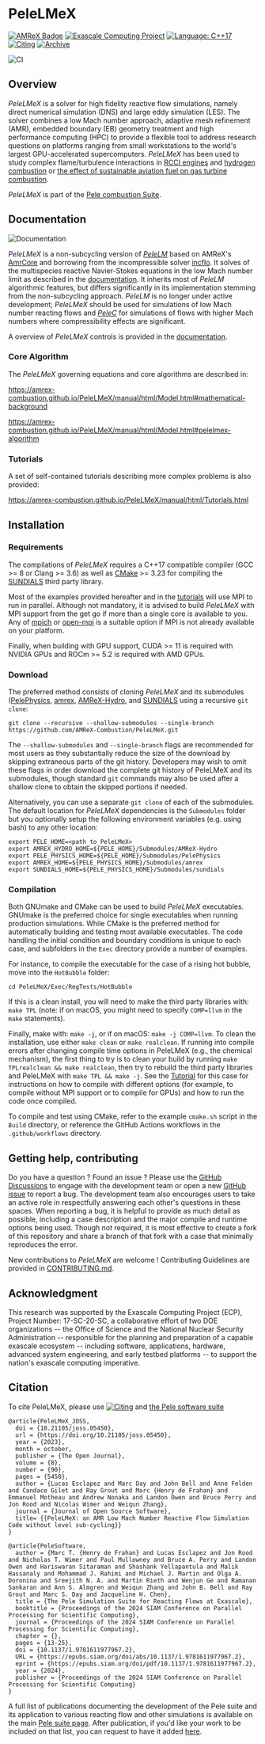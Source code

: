 # PeleLMeX

[![AMReX Badge](https://img.shields.io/static/v1?label=%22powered%20by%22&message=%22AMReX%22&color=%22blue%22)](https://amrex-codes.github.io/amrex/)
[![Exascale Computing Project](https://img.shields.io/badge/supported%20by-ECP-blue)](https://www.exascaleproject.org/research-project/combustion-pele/)
[![Language: C++17](https://img.shields.io/badge/language-C%2B%2B17-blue)](https://isocpp.org/)
[![Citing](https://joss.theoj.org/papers/10.21105/joss.05450/status.svg)](https://joss.theoj.org/papers/10.21105/joss.05450)
[![Archive](https://zenodo.org/badge/DOI/10.5281/zenodo.10056232.svg)](https://doi.org/10.5281/zenodo.10056232)

![CI](https://github.com/AMReX-Combustion/PeleLMeX/workflows/PeleLMeX-CI/badge.svg)

## Overview

*PeleLMeX* is a solver for high fidelity reactive flow simulations, namely direct numerical simulation (DNS) and large eddy simulation (LES).
The solver combines a low Mach number approach, adaptive mesh refinement (AMR), embedded boundary (EB) geometry treatment and high performance
computing (HPC) to provide
a flexible tool to address research questions on platforms ranging from small workstations to the world's largest GPU-accelerated supercomputers.
*PeleLMeX* has been used to study complex flame/turbulence interactions in [RCCI engines](https://gfm.aps.org/meetings/dfd-2022/63236765199e4c2c0873f9f6) and
[hydrogen combustion](https://www.sciencedirect.com/science/article/pii/S001021802300192X) or [the effect of sustainable aviation fuel
on gas turbine combustion](https://www.osti.gov/biblio/1995457).

*PeleLMeX* is part of the [Pele combustion Suite](https://amrex-combustion.github.io/).

## Documentation

![Documentation](https://github.com/AMReX-Combustion/PeleLMeX/workflows/PeleLMeX-Docs/badge.svg)

*PeleLMeX* is a non-subcycling version of [*PeleLM*](https://github.com/AMReX-Combustion/PeleLM) based on AMReX's
[AmrCore](https://amrex-codes.github.io/amrex/docs_html/AmrCore.html) and borrowing from the incompressible
solver [incflo](https://github.com/AMReX-Codes/incflo). It solves of the multispecies reactive Navier-Stokes equations
in the low Mach number limit as described in the [documentation](https://amrex-combustion.github.io/PeleLMeX/manual/html/index.html).
It inherits most of *PeleLM* algorithmic features, but differs significantly in its implementation stemming from the non-subcycling approach.
*PeleLM* is no longer under active development; *PeleLMeX* should be used for simulations of low Mach number reacting flows and
[*PeleC*](https://github.com/AMReX-Combustion/PeleC) for simulations of flows with higher Mach numbers where compressibility effects are
significant.

A overview of *PeleLMeX* controls is provided in the [documentation](https://amrex-combustion.github.io/PeleLMeX/manual/html/LMeXControls.html).

### Core Algorithm

The *PeleLMeX* governing equations and core algorithms are described in:

https://amrex-combustion.github.io/PeleLMeX/manual/html/Model.html#mathematical-background

https://amrex-combustion.github.io/PeleLMeX/manual/html/Model.html#pelelmex-algorithm

### Tutorials

A set of self-contained tutorials describing more complex problems is also provided:

https://amrex-combustion.github.io/PeleLMeX/manual/html/Tutorials.html

## Installation

### Requirements

The compilations of *PeleLMeX* requires a C++17 compatible compiler (GCC >= 8 or Clang >= 3.6) as
well as [CMake](https://cmake.org/download/) >= 3.23 for compiling the [SUNDIALS](https://github.com/LLNL/sundials) third party library.

Most of the examples provided hereafter and in the [tutorials](https://amrex-combustion.github.io/PeleLMeX/manual/html/Tutorials.html)
will use MPI to run in parallel. Although not mandatory, it is advised to build *PeleLMeX* with MPI support from the get go if
more than a single core is available to you. Any of [mpich](https://www.mpich.org/downloads/) or
[open-mpi](https://www.open-mpi.org/software/ompi/v4.1/) is a suitable option if MPI is not already available on your platform.

Finally, when building with GPU support, CUDA >= 11 is required with NVIDIA GPUs and ROCm >= 5.2 is required with AMD GPUs.

### Download

The preferred method consists of cloning *PeleLMeX* and its submodules
([PelePhysics](https://github.com/AMReX-Combustion/PelePhysics),
[amrex](https://github.com/AMReX-Codes/amrex),
[AMReX-Hydro](https://github.com/AMReX-Fluids/AMReX-Hydro), and
[SUNDIALS](https://github.com/LLNL/sundials) using a recursive `git clone`:

```
git clone --recursive --shallow-submodules --single-branch https://github.com/AMReX-Combustion/PeleLMeX.git
```

The `--shallow-submodules` and `--single-branch` flags are recommended for most users as they substantially reduce the size of the download by
skipping extraneous parts of the git history. Developers may wish to omit these flags in order download the complete git history of PeleLMeX
and its submodules, though standard `git` commands may also be used after a shallow clone to obtain the skipped portions if needed.

Alternatively, you can use a separate `git clone` of each of the submodules.
The default location for *PeleLMeX* dependencies is the `Submodules` folder but you optionally
setup the following environment variables (e.g. using bash) to any other location:

```
export PELE_HOME=<path_to_PeleLMeX>
export AMREX_HYDRO_HOME=${PELE_HOME}/Submodules/AMReX-Hydro
export PELE_PHYSICS_HOME=${PELE_HOME}/Submodules/PelePhysics
export AMREX_HOME=${PELE_PHYSICS_HOME}/Submodules/amrex
export SUNDIALS_HOME=${PELE_PHYSICS_HOME}/Submodules/sundials
```

### Compilation

Both GNUmake and CMake can be used to build *PeleLMeX* executables. GNUmake is the preferred choice for single executables when running production simulations. While CMake is the preferred method for automatically building and testing most available executables.
The code handling the initial condition and boundary conditions is unique to each case,
and subfolders in the `Exec` directory provide a number of examples.

For instance, to compile the executable for the case of a rising hot bubble,
move into the `HotBubble` folder:

```
cd PeleLMeX/Exec/RegTests/HotBubble
```

If this is a clean install, you will need to make the third party libraries with: `make TPL` (note: if on macOS, you might need to specify `COMP=llvm` in the `make` statements).

Finally, make with: `make -j`, or if on macOS: `make -j COMP=llvm`. To clean the installation, use either `make clean` or `make realclean`. If running into compile errors after changing compile time options in PeleLMeX (e.g., the chemical mechanism), the first thing to try is to clean your build by running `make TPLrealclean && make realclean`, then try to rebuild the third party libraries and PeleLMeX with `make TPL && make -j`. See the [Tutorial](https://amrex-combustion.github.io/PeleLMeX/manual/html/Tutorials_HotBubble.html) for this case for instructions on how to compile with different options (for example, to compile without MPI support or to compile for GPUs) and how to run the code once compiled.

To compile and test using CMake, refer to the example `cmake.sh` script in the `Build` directory, or reference the GitHub Actions workflows in the `.github/workflows` directory.

## Getting help, contributing

Do you have a question ? Found an issue ? Please use the [GitHub Discussions](https://github.com/AMReX-Combustion/PeleLMeX/discussions) to engage
with the development team or open a new [GitHub issue](https://github.com/AMReX-Combustion/PeleLMeX/issues) to report a bug. The development team
also encourages users to take an active role in respectfully answering each other's questions in these spaces. When reporting a bug, it is helpful
to provide as much detail as possible, including a case description and the major compile and runtime options being used. Though not required,
it is most effective to create a fork of this repository and share a branch of that fork with a case that minimally reproduces the error.

New contributions to *PeleLMeX* are welcome ! Contributing Guidelines are provided in [CONTRIBUTING.md](CONTRIBUTING.md).

## Acknowledgment

This research was supported by the Exascale Computing Project (ECP), Project
Number: 17-SC-20-SC, a collaborative effort of two DOE organizations -- the
Office of Science and the National Nuclear Security Administration --
responsible for the planning and preparation of a capable exascale ecosystem --
including software, applications, hardware, advanced system engineering, and
early testbed platforms -- to support the nation's exascale computing
imperative.

## Citation

To cite PeleLMeX, please use [![Citing](https://joss.theoj.org/papers/10.21105/joss.05450/status.svg)](https://joss.theoj.org/papers/10.21105/joss.05450) and [the Pele software suite](https://doi.org/10.1137/1.9781611977967.2)

```
@article{PeleLMeX_JOSS,
  doi = {10.21105/joss.05450},
  url = {https://doi.org/10.21105/joss.05450},
  year = {2023},
  month = october,
  publisher = {The Open Journal},
  volume = {8},
  number = {90},
  pages = {5450},
  author = {Lucas Esclapez and Marc Day and John Bell and Anne Felden and Candace Gilet and Ray Grout and Marc {Henry de Frahan} and Emmanuel Motheau and Andrew Nonaka and Landon Owen and Bruce Perry and Jon Rood and Nicolas Wimer and Weiqun Zhang},
  journal = {Journal of Open Source Software},
  title= {{PeleLMeX: an AMR Low Mach Number Reactive Flow Simulation Code without level sub-cycling}}
}

@article{PeleSoftware,
  author = {Marc T. {Henry de Frahan} and Lucas Esclapez and Jon Rood and Nicholas T. Wimer and Paul Mullowney and Bruce A. Perry and Landon Owen and Hariswaran Sitaraman and Shashank Yellapantula and Malik Hassanaly and Mohammad J. Rahimi and Michael J. Martin and Olga A. Doronina and Sreejith N. A. and Martin Rieth and Wenjun Ge and Ramanan Sankaran and Ann S. Almgren and Weiqun Zhang and John B. Bell and Ray Grout and Marc S. Day and Jacqueline H. Chen},
  title = {The Pele Simulation Suite for Reacting Flows at Exascale},
  booktitle = {Proceedings of the 2024 SIAM Conference on Parallel Processing for Scientific Computing},
  journal = {Proceedings of the 2024 SIAM Conference on Parallel Processing for Scientific Computing},
  chapter = {},
  pages = {13-25},
  doi = {10.1137/1.9781611977967.2},
  URL = {https://epubs.siam.org/doi/abs/10.1137/1.9781611977967.2},
  eprint = {https://epubs.siam.org/doi/pdf/10.1137/1.9781611977967.2},
  year = {2024},
  publisher = {Proceedings of the 2024 SIAM Conference on Parallel Processing for Scientific Computing}
}
```

A full list of publications documenting the development of the Pele suite and its
application to various reacting flow and other simulations is available on the main
[Pele suite page](https://amrex-combustion.github.io/pubs.html). After publication,
if you'd like your work to be included on that list, you can request to have it added
[here](https://github.com/AMReX-Combustion/AMReX-Combustion.github.io/discussions/3).